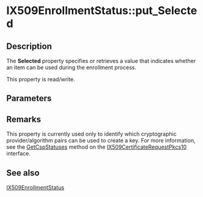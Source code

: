 # IX509EnrollmentStatus::put_Selected

## Description

The **Selected** property specifies or retrieves a value that indicates whether an item can be used during the enrollment process.

This property is read/write.

## Parameters

## Remarks

This property is currently used only to identify which cryptographic provider/algorithm pairs can be used to create a key. For more information, see the [GetCspStatuses](https://learn.microsoft.com/windows/desktop/api/certenroll/nf-certenroll-ix509certificaterequestpkcs10-getcspstatuses) method on the [IX509CertificateRequestPkcs10](https://learn.microsoft.com/windows/desktop/api/certenroll/nn-certenroll-ix509certificaterequestpkcs10) interface.

## See also

[IX509EnrollmentStatus](https://learn.microsoft.com/windows/desktop/api/certenroll/nn-certenroll-ix509enrollmentstatus)